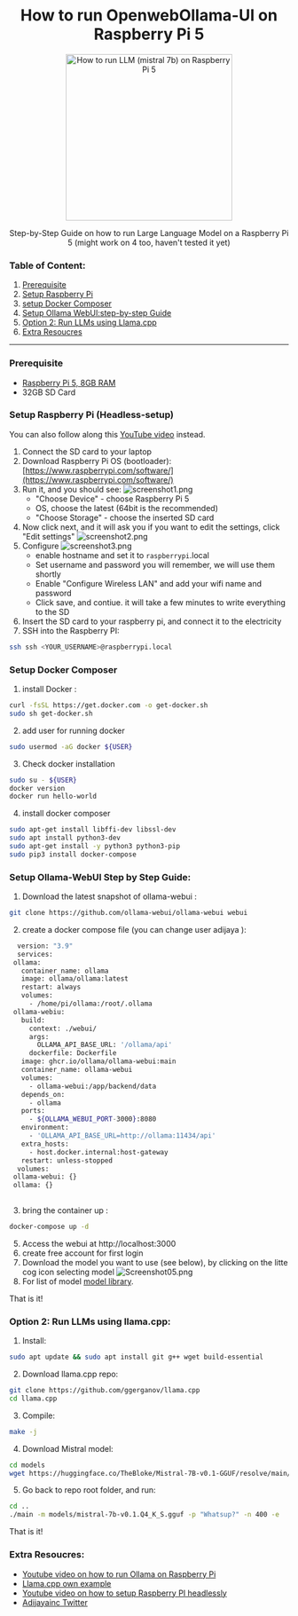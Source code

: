 <div align="center">

# How to run OpenwebOllama-UI on Raspberry Pi 5

  <img src="./images/raspberrypi.jpg" alt="How to run LLM (mistral 7b) on Raspberry Pi 5" width="300px" />

Step-by-Step Guide on how to run Large Language Model on a Raspberry Pi 5 (might work on 4 too, haven't tested it yet)

</div>

### Table of Content:

1. [Prerequisite](#prerequisite)
2. [Setup Raspberry Pi](#setup-raspberry-pi-headless-setup)
3. [setup Docker Composer](#setup-docker-composer)
4. [Setup Ollama WebUI:step-by-step Guide](#setup-ollama-webui-step-by-step-guide)
5. [Option 2: Run LLMs using Llama.cpp](#option-2-run-llms-using-llamacpp)
6. [Extra Resoucres](#extra-resoucres)

---

### Prerequisite

- [Raspberry Pi 5, 8GB RAM](https://www.raspberrypi.com/products/raspberry-pi-5/)
- 32GB SD Card

### Setup Raspberry Pi (Headless-setup)

You can also follow along this [YouTube video](https://www.youtube.com/watch?v=9fEnvDgxwbI) instead.

1. Connect the SD card to your laptop
2. Download Raspberry Pi OS (bootloader): [https://www.raspberrypi.com/software/](https://www.raspberrypi.com/software/)
3. Run it, and you should see:
   ![screenshot1.png](./images/Screenshot01.png)
   - "Choose Device" - choose Raspberry Pi 5
   - OS, choose the latest (64bit is the recommended)
   - "Choose Storage" - choose the inserted SD card
4. Now click next, and it will ask you if you want to edit the settings, click "Edit settings"
   ![screenshot2.png](./images/Screenshot02.png)
5. Configure
   ![screenshot3.png](./images/Screenshot03.png)
   - enable hostname and set it to `raspberrypi`.local
   - Set username and password you will remember, we will use them shortly
   - Enable "Configure Wireless LAN" and add your wifi name and password
   - Click save, and contiue. it will take a few minutes to write everything to the SD
6. Insert the SD card to your raspberry pi, and connect it to the electricity
7. SSH into the Raspberry PI:

```bash
ssh ssh <YOUR_USERNAME>@raspberrypi.local
```
### Setup Docker Composer

1. install Docker : 

```bash 
curl -fsSL https://get.docker.com -o get-docker.sh
sudo sh get-docker.sh
```
2. add user for running docker 

```bash
sudo usermod -aG docker ${USER}
```

3. Check docker installation 

```bash
sudo su - ${USER}
docker version
docker run hello-world
```
4. install docker composer 

```bash
sudo apt-get install libffi-dev libssl-dev
sudo apt install python3-dev
sudo apt-get install -y python3 python3-pip
sudo pip3 install docker-compose
```

### Setup Ollama-WebUI Step by Step Guide:

1. Download the latest snapshot of ollama-webui :  

```bash
git clone https://github.com/ollama-webui/ollama-webui webui
```

2. create a docker compose file (you can change user adijaya ):

```bash
  version: "3.9"
  services:
 ollama:
   container_name: ollama
   image: ollama/ollama:latest
   restart: always
   volumes:
     - /home/pi/ollama:/root/.ollama
 ollama-webiu:
   build:
     context: ./webui/
     args:
       OLLAMA_API_BASE_URL: '/ollama/api'
     dockerfile: Dockerfile
   image: ghcr.io/ollama/ollama-webui:main
   container_name: ollama-webui
   volumes:
     - ollama-webui:/app/backend/data
   depends_on:
     - ollama
   ports:
     - ${OLLAMA_WEBUI_PORT-3000}:8080
   environment:
     - 'OLLAMA_API_BASE_URL=http://ollama:11434/api'
   extra_hosts:
     - host.docker.internal:host-gateway
   restart: unless-stopped
  volumes:
 ollama-webui: {}
 ollama: {}
 
 ```
3. bring the container up : 

```bash 
docker-compose up -d 
```
5. Access the webui at http://localhost:3000
6. create free account for first login 
7. Download the model you want to use (see below), by clicking on the litte cog icon selecting model
   ![Screenshot05.png](./images/Screenshot05.png)
8. For list of model [model library](https://github.com/ollama/ollama#Model-Library).

That is it!

### Option 2: Run LLMs using llama.cpp:

1. Install:

```bash
sudo apt update && sudo apt install git g++ wget build-essential
```

2. Download llama.cpp repo:

```bash
git clone https://github.com/ggerganov/llama.cpp
cd llama.cpp
```

3. Compile:

```bash
make -j
```

4. Download Mistral model:

```bash
cd models
wget https://huggingface.co/TheBloke/Mistral-7B-v0.1-GGUF/resolve/main/mistral-7b-v0.1.Q4_K_S.gguf)
```

5. Go back to repo root folder, and run:

```bash
cd ..
./main -m models/mistral-7b-v0.1.Q4_K_S.gguf -p "Whatsup?" -n 400 -e
```

That is it!

### Extra Resoucres:

- [Youtube video on how to run Ollama on Raspberry Pi](https://www.youtube.com/watch?v=ewXANEIC8pY)
- [Llama.cpp own example](https://github.com/garyexplains/examples/blob/master/how-to-run-llama-cpp-on-raspberry-pi.md)
- [Youtube video on how to setup Raspberry PI headlessly](https://www.youtube.com/watch?v=9fEnvDgxwbI)
- [Adijayainc Twitter](https://twitter.com/adijayainc)
